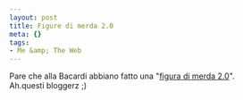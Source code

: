 ```yaml
--- 
layout: post
title: Figure di merda 2.0
meta: {}
tags: 
- Me &amp; The Web
---
```

Pare che alla Bacardi abbiano fatto una "[figura di merda 2.0](http://gioxx.org/2009/06/22/bacardi-mojito-night-eof/)".  
Ah.questi bloggerz ;) 
